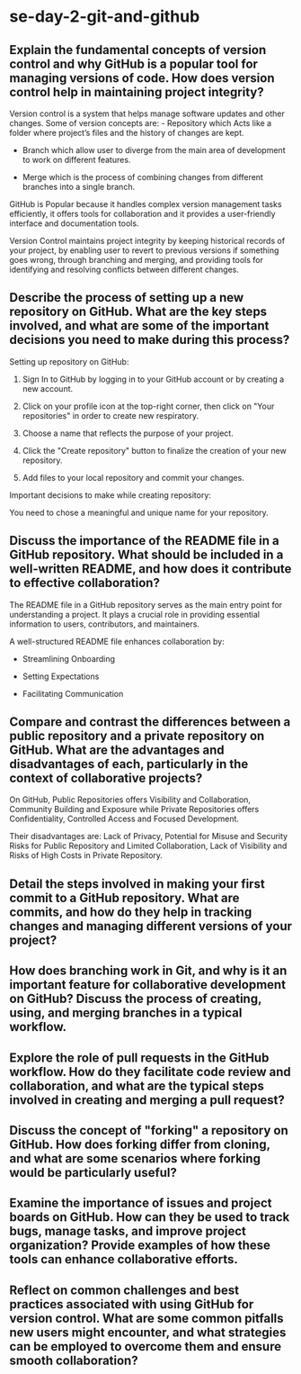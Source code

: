 # se-day-2-git-and-github
## Explain the fundamental concepts of version control and why GitHub is a popular tool for managing versions of code. How does version control help in maintaining project integrity?
Version control is a system that helps manage software updates and other changes. Some of version concepts are: - Repository which Acts like a folder where project’s files and the history of changes are kept.

- Branch which allow user to diverge from the main area of development to work on different features.

- Merge which is the process of combining changes from different branches into a single branch. 

GitHub is Popular because it handles complex version management tasks efficiently, it offers tools for collaboration and it provides a user-friendly interface and documentation tools.

Version Control maintains project integrity by keeping historical records of your project, by enabling user to revert to previous versions if something goes wrong, through branching and merging, and providing tools for identifying and resolving conflicts between different changes.

## Describe the process of setting up a new repository on GitHub. What are the key steps involved, and what are some of the important decisions you need to make during this process?
Setting up repository on GitHub:

1. Sign In to GitHub by logging in to your GitHub account or by creating a new account.

2. Click on your profile icon at the top-right corner, then click on "Your repositories" in order to create new respiratory.

3. Choose a name that reflects the purpose of your project. 

4. Click the "Create repository" button to finalize the creation of your new repository.

5. Add files to your local repository and commit your changes.

Important decisions to make while creating repository:

You need to chose a meaningful and unique name for your repository.

## Discuss the importance of the README file in a GitHub repository. What should be included in a well-written README, and how does it contribute to effective collaboration?
The README file in a GitHub repository serves as the main entry point for understanding a project. It plays a crucial role in providing essential information to users, contributors, and maintainers. 

A well-structured README file enhances collaboration by:

- Streamlining Onboarding 

- Setting Expectations

- Facilitating Communication

## Compare and contrast the differences between a public repository and a private repository on GitHub. What are the advantages and disadvantages of each, particularly in the context of collaborative projects?
On GitHub, Public Repositories offers Visibility and Collaboration, Community Building and Exposure while Private Repositories offers Confidentiality, Controlled Access and Focused Development.

Their disadvantages are: Lack of Privacy, Potential for Misuse and Security Risks for Public Repository and Limited Collaboration, Lack of Visibility and Risks of High Costs in Private Repository.

## Detail the steps involved in making your first commit to a GitHub repository. What are commits, and how do they help in tracking changes and managing different versions of your project?

## How does branching work in Git, and why is it an important feature for collaborative development on GitHub? Discuss the process of creating, using, and merging branches in a typical workflow.

## Explore the role of pull requests in the GitHub workflow. How do they facilitate code review and collaboration, and what are the typical steps involved in creating and merging a pull request?

## Discuss the concept of "forking" a repository on GitHub. How does forking differ from cloning, and what are some scenarios where forking would be particularly useful?

## Examine the importance of issues and project boards on GitHub. How can they be used to track bugs, manage tasks, and improve project organization? Provide examples of how these tools can enhance collaborative efforts.

## Reflect on common challenges and best practices associated with using GitHub for version control. What are some common pitfalls new users might encounter, and what strategies can be employed to overcome them and ensure smooth collaboration?
